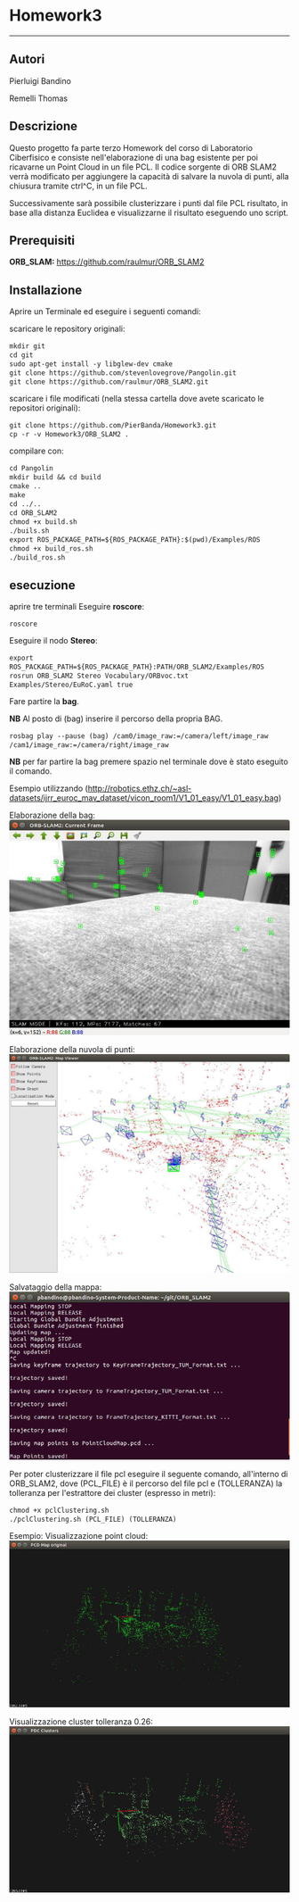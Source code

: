 # Homework3
------------------------------
## Autori ##
Pierluigi Bandino

Remelli Thomas

## Descrizione ##
Questo progetto fa parte terzo Homework del corso di Laboratorio Ciberfisico e consiste nell'elaborazione di una bag esistente per poi ricavarne un Point Cloud in un file PCL.
Il codice sorgente di ORB SLAM2 verrà modificato per aggiungere la capacità di salvare la nuvola di punti, alla chiusura tramite ctrl^C, in un file PCL.

Successivamente sarà possibile clusterizzare i punti dal file PCL risultato, in base alla
distanza Euclidea e visualizzarne il risultato eseguendo uno script.

## Prerequisiti
**ORB_SLAM:** https://github.com/raulmur/ORB_SLAM2

## Installazione
Aprire un Terminale ed eseguire i seguenti comandi:

scaricare le repository originali:
```
mkdir git
cd git
sudo apt-get install -y libglew-dev cmake
git clone https://github.com/stevenlovegrove/Pangolin.git
git clone https://github.com/raulmur/ORB_SLAM2.git
```
scaricare i file modificati (nella stessa cartella dove avete scaricato le repositori originali):
```
git clone https://github.com/PierBanda/Homework3.git
cp -r -v Homework3/ORB_SLAM2 .
```
compilare con: 
```
cd Pangolin
mkdir build && cd build
cmake ..
make
cd ../..
cd ORB_SLAM2
chmod +x build.sh
./buils.sh
export ROS_PACKAGE_PATH=${ROS_PACKAGE_PATH}:$(pwd)/Examples/ROS
chmod +x build_ros.sh
./build_ros.sh
```

## esecuzione
aprire tre terminali
Eseguire **roscore**:
```
roscore
```
Eseguire il nodo **Stereo**:
```
export ROS_PACKAGE_PATH=${ROS_PACKAGE_PATH}:PATH/ORB_SLAM2/Examples/ROS
rosrun ORB_SLAM2 Stereo Vocabulary/ORBvoc.txt Examples/Stereo/EuRoC.yaml true
```
Fare partire la **bag**.

**NB** Al posto di (bag) inserire il percorso della propria BAG.
```
rosbag play --pause (bag) /cam0/image_raw:=/camera/left/image_raw /cam1/image_raw:=/camera/right/image_raw
```
**NB** per far partire la bag premere spazio nel terminale dove è stato eseguito il comando.

Esempio utilizzando (http://robotics.ethz.ch/~asl-datasets/ijrr_euroc_mav_dataset/vicon_room1/V1_01_easy/V1_01_easy.bag)

Elaborazione della bag:
![Bag Image](https://github.com/PierBanda/Homework3/blob/master/ImmaginiHW3/bag.jpg "Bag Image")

Elaborazione della nuvola di punti:
![Orbslam Image](https://github.com/PierBanda/Homework3/blob/master/ImmaginiHW3/orbslam.jpg "Orbslam Image")

Salvataggio della mappa:
![Map Image](https://github.com/PierBanda/Homework3/blob/master/ImmaginiHW3/map_saved.jpg "Map Image")

Per poter clusterizzare il file pcl eseguire il seguente comando, all'interno di ORB_SLAM2, dove (PCL_FILE) è il percorso del file pcl e (TOLLERANZA) la tolleranza per l'estrattore dei cluster (espresso in metri):
```
chmod +x pclClustering.sh
./pclClustering.sh (PCL_FILE) (TOLLERANZA)
```
Esempio:
Visualizzazione point cloud:
![View Image](https://github.com/PierBanda/Homework3/blob/master/ImmaginiHW3/view.jpg "View Image")

Visualizzazione cluster tolleranza 0.26:
![Cluster Image](https://github.com/PierBanda/Homework3/blob/master/ImmaginiHW3/cluster.jpg "Cluster Image")

